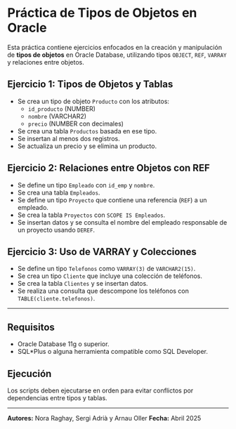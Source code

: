# Práctica de Tipos de Objetos en Oracle

Esta práctica contiene ejercicios enfocados en la creación y manipulación de **tipos de objetos** en Oracle Database, utilizando tipos `OBJECT`, `REF`, `VARRAY` y relaciones entre objetos.

## Ejercicio 1: Tipos de Objetos y Tablas

- Se crea un tipo de objeto `Producto` con los atributos:
  - `id_producto` (NUMBER)
  - `nombre` (VARCHAR2)
  - `precio` (NUMBER con decimales)
- Se crea una tabla `Productos` basada en ese tipo.
- Se insertan al menos dos registros.
- Se actualiza un precio y se elimina un producto.

## Ejercicio 2: Relaciones entre Objetos con REF

- Se define un tipo `Empleado` con `id_emp` y `nombre`.
- Se crea una tabla `Empleados`.
- Se define un tipo `Proyecto` que contiene una referencia (`REF`) a un empleado.
- Se crea la tabla `Proyectos` con `SCOPE IS Empleados`.
- Se insertan datos y se consulta el nombre del empleado responsable de un proyecto usando `DEREF`.

## Ejercicio 3: Uso de VARRAY y Colecciones

- Se define un tipo `Telefonos` como `VARRAY(3)` de `VARCHAR2(15)`.
- Se crea un tipo `Cliente` que incluye una colección de teléfonos.
- Se crea la tabla `Clientes` y se insertan datos.
- Se realiza una consulta que descompone los teléfonos con `TABLE(cliente.telefonos)`.

---

## Requisitos

- Oracle Database 11g o superior.
- SQL*Plus o alguna herramienta compatible como SQL Developer.

## Ejecución

Los scripts deben ejecutarse en orden para evitar conflictos por dependencias entre tipos y tablas.

---

**Autores:** Nora Raghay, Sergi Adrià y Arnau Oller
**Fecha:** Abril 2025  
